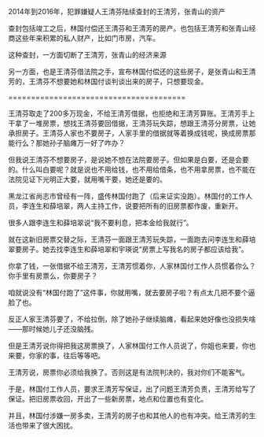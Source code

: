 2014年到2016年，犯罪嫌疑人王清芬陆续查封的王清芳，张青山的资产

查封包括竣工之后，林国付偿还王清芬和王清芳的房产。也包括王清芳和张青山经商这些年来积累的私人财产，比如门市房，汽车。

这种查封，一方面切断了王清芳，张青山的经济来源

另一方面，也是王清芬借法院之手，宣布林国付偿还的这些房子，是张青山和王清芳的，王清芬不想要她和林国付谈判谈出来的房子，只想要现金。

=======================================

王清芬取走了200多万现金，不给王清芳借据，也拒绝和王清芳算账。王清芳手上干拿了一堆房票，想找王清芬要回借据，王清芬玩失踪，想跟王清芬分房票，让她承担房子。王清芬人家也不要房子，人家手里的借据就等着换成钱呢，换成房票那能行么？那她孙子脑瘫万一好了咋办？

但我说王清芬不想要房子，是说她不想在法院要房子。但如果是白要，还是会要的。什么叫白要呢？就是说也不用给钱，也不用给借条，也不用拿房票，也不能在法院见证下光明正大要，就用嘴干要，她还是要的。

黑龙江省尚志市曾经有一阵，盛传林国付跑了（后来证实没跑）。林国付的工作人员，李连生和薛培翠，两人主持工作，说要把所有的旧房票都作废，重新开。

很多人跟李连生和薛培翠说“我不要利息，把本金给我就行”。

就在这新旧房票交替之际，王清芬一面跟王清芳玩失踪，一面跑去问李连生和薛培翠要房子。她去找李连生和薛培翠和宇瑛说“房票上写我名的房子都应该给我”。

你拿了钱，一张借据不给王清芳，王清芳惯着你，人家林国付工作人员惯着你么？你手里有房票么，你要房子？

咱就说没有“林国付跑了”这件事，你就用嘴，就去要房子啦？有点太几把不要个逼脸了也。

反正人家王清芬要了，不给拉倒，除了她孙子继续脑瘫，看起来她好像也没损失啥——那时候她儿子还没脑残。

但是王清芳说你得把我这房票换了，人家林国付工作人员说了，你姐也来要，你也来要，你家的事，往后等等吧。

王清芳说，房票你必须给我换了。否则这是有法院判决的，我对你们不能客气。

于是，林国付工作人员，要求王清芳写保证，出了问题王清芳负责，王清芳给写了保证。把旧房票收回，开出了一些新房票，地点和位置也有变化。

并且，林国付涉嫌一房多卖，王清芳的房子也和其他人的也有冲突。给王清芳的生活也带来了很大困扰。
